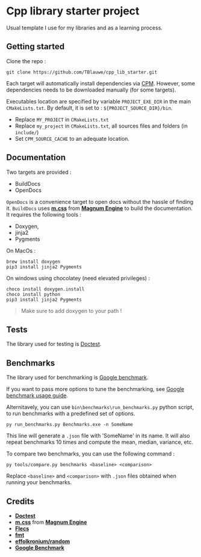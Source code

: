 # Cpp library starter project

Usual template I use for my libraries and as a learning process.


## Getting started

Clone the repo :

```
git clone https://github.com/TBlauwe/cpp_lib_starter.git
```

Each target will automatically install dependencies via [CPM](https://github.com/cpm-cmake/).
However, some dependencies needs to be downloaded manually (for some targets).

Executables location are specified by variable `PROJECT_EXE_DIR` in the main `CMakeLists.txt`. 
By default, it is set to : `${PROJECT_SOURCE_DIR}/bin`.

* Replace `MY_PROJECT` in `CMakeLists.txt`
* Replace `my_project` in `CMakeLists.txt`, all sources files and folders (in `include/`)
* Set `CPM_SOURCE_CACHE` to an adequate location.


## Documentation

Two targets are provided :

* BuildDocs
* OpenDocs

`OpenDocs` is a convenience target to open docs without the hassle of finding it.
`BuildDocs` uses **[m.css](https://mcss.mosra.cz/)** from **[Magnum Engine](https://magnum.graphics/)** to build the documentation.
It requires the following tools :
* Doxygen, 
* jinja2 
* Pygments 

On MacOs :
```
brew install doxygen
pip3 install jinja2 Pygments
```

On windows using chocolatey (need elevated privileges) :
```
choco install doxygen.install
choco install python
pip3 install jinja2 Pygments
```

> Make sure to add doxygen to your path !

## Tests

The library used for testing is [Doctest](https://github.com/doctest/doctest).

## Benchmarks

The library used for benchmarking is [Google benchmark](https://github.com/google/benchmark).

If you want to pass more options to tune the benchmarking, see 
[Google benchmark usage guide](https://github.com/google/benchmark/blob/main/docs/user_guide.md).

Alternitavely, you can use `bin\benchmarks\run_benchmarks.py` python script, to run benchmarks with a predefined set of options.

```
py run_benchmarks.py Benchmarks.exe -n SomeName
```

This line will generate a `.json` file with 'SomeName' in its name. It will also repeat benchmarks 10 times and compute the mean, median, variance, etc.

To compare two benchmarks, you can use the following command :

```
py tools/compare.py benchmarks <baseline> <comparison>
```

Replace `<baseline>` and `<comparison>` with `.json` files obtained when running your benchmarks.

## Credits

* **[Doctest](https://github.com/doctest/doctest)**
* **[m.css](https://mcss.mosra.cz/)** from **[Magnum Engine](https://magnum.graphics/)**
* **[Flecs](https://github.com/SanderMertens/flecs)**
* **[fmt](https://github.com/fmtlib/fmt)**
* **[effolkronium/random](https://github.com/effolkronium/random)**
* **[Google Benchmark](https://github.com/google/benchmark)**
